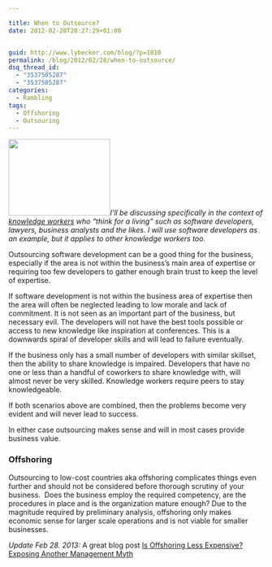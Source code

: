 ```yaml
---

title: When to Outsource?
date: 2012-02-28T20:27:29+01:00


guid: http://www.lybecker.com/blog/?p=1010
permalink: /blog/2012/02/28/when-to-outsource/
dsq_thread_id:
  - "3537505287"
  - "3537505287"
categories:
  - Rambling
tags:
  - Offshoring
  - Outsouring
---
```

<img loading="lazy" class="alignright size-full wp-image-1018" title="Where are the jobs?" alt="" src="http://www.lybecker.com/blog/wp-content/uploads/offshoring.jpg" width="200" height="150" />_I’ll be discussing specifically in the context of [knowledge workers](http://en.wikipedia.org/wiki/Knowledge_worker "Knowledge worker on Wikipedia") who “think for a living” such as software developers, lawyers, business analysts and the likes. I will use software developers as an example, but it applies to other knowledge workers too._

Outsourcing software development can be a good thing for the business, especially if the area is not within the business’s main area of expertise or requiring too few developers to gather enough brain trust to keep the level of expertise.

If software development is not within the business area of expertise then the area will often be neglected leading to low morale and lack of commitment. It is not seen as an important part of the business, but necessary evil. The developers will not have the best tools possible or access to new knowledge like inspiration at conferences. This is a downwards spiral of developer skills and will lead to failure eventually.

If the business only has a small number of developers with similar skillset, then the ability to share knowledge is impaired. Developers that have no one or less than a handful of coworkers to share knowledge with, will almost never be very skilled. Knowledge workers require peers to stay knowledgeable.

If both scenarios above are combined, then the problems become very evident and will never lead to success.

In either case outsourcing makes sense and will in most cases provide business value.

### Offshoring

Outsourcing to low-cost countries aka offshoring complicates things even further and should not be considered before thorough scrutiny of your business.  Does the business employ the required competency, are the procedures in place and is the organization mature enough?
Due to the magnitude required by preliminary analysis, offshoring only makes economic sense for larger scale operations and is not viable for smaller businesses.

_Update Feb 28. 2013:_ A great blog post [Is Offshoring Less Expensive? Exposing Another Management Myth](http://www.jrothman.com/blog/mpd/2013/09/is-offshoring-less-expensing-exposing-another-management-myth.html "Is Offshoring Less Expensive? Exposing Another Management Myth")

&nbsp;
